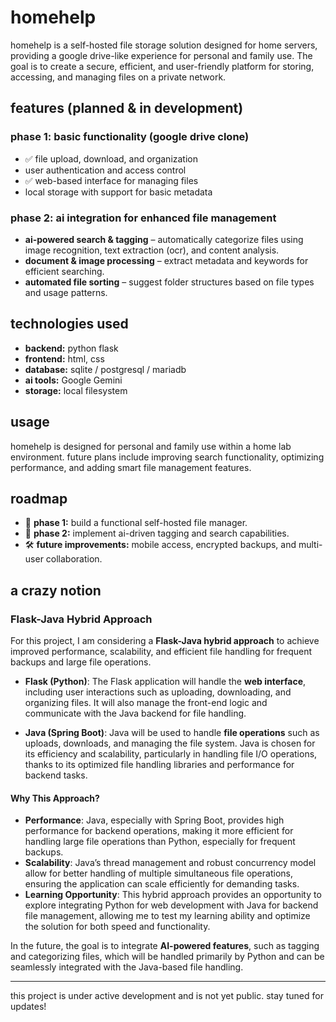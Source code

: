 # homehelp  

homehelp is a self-hosted file storage solution designed for home servers, providing a google drive-like experience for personal and family use. The goal is to create a secure, efficient, and user-friendly platform for storing, accessing, and managing files on a private network.  

## features (planned & in development)  

### **phase 1: basic functionality (google drive clone)**  
- ✅ file upload, download, and organization  
-  user authentication and access control  
- ✅ web-based interface for managing files  
-  local storage with support for basic metadata  

### **phase 2: ai integration for enhanced file management**  
-  **ai-powered search & tagging** – automatically categorize files using image recognition, text extraction (ocr), and content analysis.  
-  **document & image processing** – extract metadata and keywords for efficient searching.  
-  **automated file sorting** – suggest folder structures based on file types and usage patterns.  

## technologies used  
- **backend:** python flask  
- **frontend:** html, css
- **database:** sqlite / postgresql / mariadb  
- **ai tools:** Google Gemini
- **storage:** local filesystem

## usage  
homehelp is designed for personal and family use within a home lab environment. future plans include improving search functionality, optimizing performance, and adding smart file management features.  

## roadmap  
- 🚀 **phase 1:** build a functional self-hosted file manager.  
- 🧠 **phase 2:** implement ai-driven tagging and search capabilities.  
- 🛠 **future improvements:** mobile access, encrypted backups, and multi-user collaboration.

## a crazy notion

### Flask-Java Hybrid Approach

For this project, I am considering a **Flask-Java hybrid approach** to achieve improved performance, scalability, and efficient file handling for frequent backups and large file operations.

- **Flask (Python)**: The Flask application will handle the **web interface**, including user interactions such as uploading, downloading, and organizing files. It will also manage the front-end logic and communicate with the Java backend for file handling.
  
- **Java (Spring Boot)**: Java will be used to handle **file operations** such as uploads, downloads, and managing the file system. Java is chosen for its efficiency and scalability, particularly in handling file I/O operations, thanks to its optimized file handling libraries and performance for backend tasks.

#### Why This Approach?
- **Performance**: Java, especially with Spring Boot, provides high performance for backend operations, making it more efficient for handling large file operations than Python, especially for frequent backups.
- **Scalability**: Java’s thread management and robust concurrency model allow for better handling of multiple simultaneous file operations, ensuring the application can scale efficiently for demanding tasks.
- **Learning Opportunity**: This hybrid approach provides an opportunity to explore integrating Python for web development with Java for backend file management, allowing me to test my learning ability and optimize the solution for both speed and functionality.
  
In the future, the goal is to integrate **AI-powered features**, such as tagging and categorizing files, which will be handled primarily by Python and can be seamlessly integrated with the Java-based file handling.


---  

this project is under active development and is not yet public. stay tuned for updates!  

